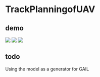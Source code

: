 # TrackPlanningofUAV

## demo
![](https://github.com/HU75/TrackPlanningofUAV/tree/main/demo/1.gif)
![](https://github.com/HU75/TrackPlanningofUAV/tree/main/demo/2.gif)
![](https://github.com/HU75/TrackPlanningofUAV/tree/main/demo/3.gif)

## todo

Using the model as a generator for GAIL
